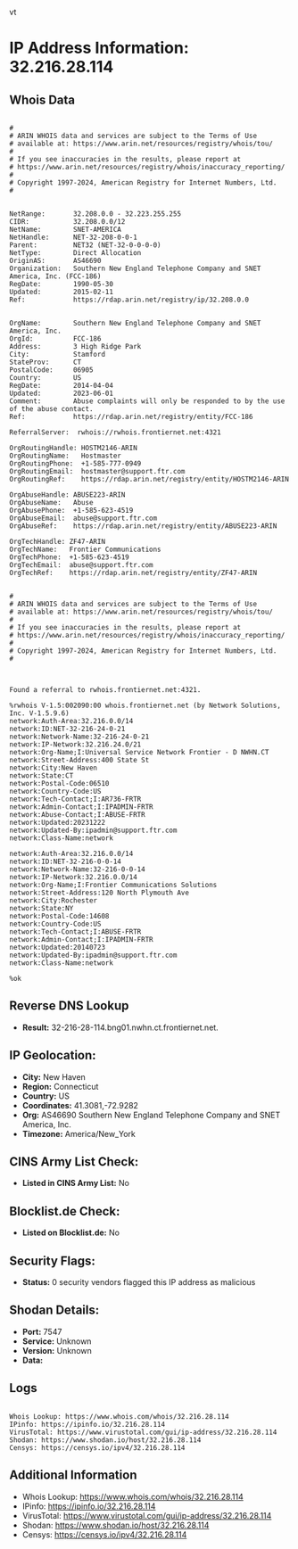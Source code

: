 vt
# IP Address Information: 32.216.28.114

## Whois Data
```

#
# ARIN WHOIS data and services are subject to the Terms of Use
# available at: https://www.arin.net/resources/registry/whois/tou/
#
# If you see inaccuracies in the results, please report at
# https://www.arin.net/resources/registry/whois/inaccuracy_reporting/
#
# Copyright 1997-2024, American Registry for Internet Numbers, Ltd.
#


NetRange:       32.208.0.0 - 32.223.255.255
CIDR:           32.208.0.0/12
NetName:        SNET-AMERICA
NetHandle:      NET-32-208-0-0-1
Parent:         NET32 (NET-32-0-0-0-0)
NetType:        Direct Allocation
OriginAS:       AS46690
Organization:   Southern New England Telephone Company and SNET America, Inc. (FCC-186)
RegDate:        1990-05-30
Updated:        2015-02-11
Ref:            https://rdap.arin.net/registry/ip/32.208.0.0


OrgName:        Southern New England Telephone Company and SNET America, Inc.
OrgId:          FCC-186
Address:        3 High Ridge Park
City:           Stamford
StateProv:      CT
PostalCode:     06905
Country:        US
RegDate:        2014-04-04
Updated:        2023-06-01
Comment:        Abuse complaints will only be responded to by the use of the abuse contact.
Ref:            https://rdap.arin.net/registry/entity/FCC-186

ReferralServer:  rwhois://rwhois.frontiernet.net:4321

OrgRoutingHandle: HOSTM2146-ARIN
OrgRoutingName:   Hostmaster
OrgRoutingPhone:  +1-585-777-0949 
OrgRoutingEmail:  hostmaster@support.ftr.com
OrgRoutingRef:    https://rdap.arin.net/registry/entity/HOSTM2146-ARIN

OrgAbuseHandle: ABUSE223-ARIN
OrgAbuseName:   Abuse
OrgAbusePhone:  +1-585-623-4519 
OrgAbuseEmail:  abuse@support.ftr.com
OrgAbuseRef:    https://rdap.arin.net/registry/entity/ABUSE223-ARIN

OrgTechHandle: ZF47-ARIN
OrgTechName:   Frontier Communications
OrgTechPhone:  +1-585-623-4519 
OrgTechEmail:  abuse@support.ftr.com
OrgTechRef:    https://rdap.arin.net/registry/entity/ZF47-ARIN


#
# ARIN WHOIS data and services are subject to the Terms of Use
# available at: https://www.arin.net/resources/registry/whois/tou/
#
# If you see inaccuracies in the results, please report at
# https://www.arin.net/resources/registry/whois/inaccuracy_reporting/
#
# Copyright 1997-2024, American Registry for Internet Numbers, Ltd.
#



Found a referral to rwhois.frontiernet.net:4321.

%rwhois V-1.5:002090:00 whois.frontiernet.net (by Network Solutions, Inc. V-1.5.9.6)
network:Auth-Area:32.216.0.0/14
network:ID:NET-32-216-24-0-21
network:Network-Name:32-216-24-0-21
network:IP-Network:32.216.24.0/21
network:Org-Name;I:Universal Service Network Frontier - D NWHN.CT
network:Street-Address:400 State St
network:City:New Haven
network:State:CT
network:Postal-Code:06510
network:Country-Code:US
network:Tech-Contact;I:AR736-FRTR
network:Admin-Contact;I:IPADMIN-FRTR
network:Abuse-Contact;I:ABUSE-FRTR
network:Updated:20231222
network:Updated-By:ipadmin@support.ftr.com
network:Class-Name:network

network:Auth-Area:32.216.0.0/14
network:ID:NET-32-216-0-0-14
network:Network-Name:32-216-0-0-14
network:IP-Network:32.216.0.0/14
network:Org-Name;I:Frontier Communications Solutions
network:Street-Address:120 North Plymouth Ave
network:City:Rochester
network:State:NY
network:Postal-Code:14608
network:Country-Code:US
network:Tech-Contact;I:ABUSE-FRTR
network:Admin-Contact;I:IPADMIN-FRTR
network:Updated:20140723
network:Updated-By:ipadmin@support.ftr.com
network:Class-Name:network

%ok

```
## Reverse DNS Lookup
- **Result:** 32-216-28-114.bng01.nwhn.ct.frontiernet.net.

## IP Geolocation:
- **City:** New Haven
- **Region:** Connecticut
- **Country:** US
- **Coordinates:** 41.3081,-72.9282
- **Org:** AS46690 Southern New England Telephone Company and SNET America, Inc.
- **Timezone:** America/New_York

## CINS Army List Check:
- **Listed in CINS Army List:** 
No

## Blocklist.de Check:
- **Listed on Blocklist.de:** 
No

## Security Flags:
- **Status:** 0 security vendors flagged this IP address as malicious

## Shodan Details:
- **Port:** 7547
- **Service:** Unknown
- **Version:** Unknown
- **Data:** 

## Logs
```

Whois Lookup: https://www.whois.com/whois/32.216.28.114
IPinfo: https://ipinfo.io/32.216.28.114
VirusTotal: https://www.virustotal.com/gui/ip-address/32.216.28.114
Shodan: https://www.shodan.io/host/32.216.28.114
Censys: https://censys.io/ipv4/32.216.28.114

```
## Additional Information
- Whois Lookup: https://www.whois.com/whois/32.216.28.114
- IPinfo: https://ipinfo.io/32.216.28.114
- VirusTotal: https://www.virustotal.com/gui/ip-address/32.216.28.114
- Shodan: https://www.shodan.io/host/32.216.28.114
- Censys: https://censys.io/ipv4/32.216.28.114

